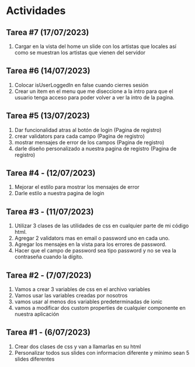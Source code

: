# Actividades

## Tarea #7 (17/07/2023)
1. Cargar en la vista del home un slide con los artistas que locales así como se muestran los artistas que vienen del servidor

## Tarea #6 (14/07/2023)
1. Colocar isUserLoggedIn en false cuando cierres sesión 
2. Crear un item en el menu que me diseccione a la intro para que el usuario tenga acceso para poder volver a ver la intro de la pagina.

## Tarea #5 (13/07/2023)
1. Dar funcionalidad atras al botón de login (Pagina de registro)
2. crear validators para cada campo (Pagina de registro)
3. mostrar mensajes de error de los campos  (Pagina de registro)
4. darle diseño personalizado a nuestra pagina de registro (Pagina de registro)

## Tarea #4 - (12/07/2023)
1. Mejorar el estilo para mostrar los mensajes de error
2. Darle estilo a nuestra pagina de login


## Tarea #3 - (11/07/2023)

1. Utilizar 3 clases de las utilidades de css en cualquier parte de mi código html.
2. Agregar 2 validators mas en email o password uno en cada uno.
3. Agregar los mensajes en la vista para los errores de password.
4. Hacer que el campo de password sea tipo password y no se vea la contraseña cuando la dígito.

## Tarea #2 - (7/07/2023)

1. Vamos a crear 3 variables de css en el archivo variables 
2. Vamos usar las variables creadas por nosotros 
3. vamos usar al menos dos variables predeterminadas de ionic
4. vamos a modificar dos custom properties de cualquier componente en nuestra aplicación


## Tarea #1 - (6/07/2023)

1. Crear dos clases de css y van a llamarlas en su html
2. Personalizar todos sus slides con informacion diferente y minimo sean 5 slides diferentes
